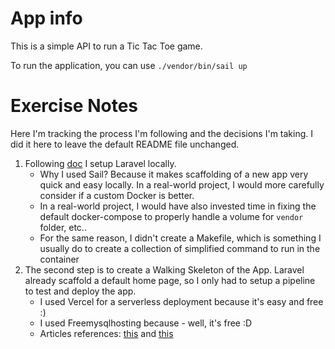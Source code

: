 # App info

This is a simple API to run a Tic Tac Toe game.

To run the application, you can use `./vendor/bin/sail up`

# Exercise Notes

Here I'm tracking the process I'm following and the decisions I'm taking. I did it here to leave the default README file unchanged.

1. Following [doc](https://laravel.com/docs/10.x/installation#docker-installation-using-sail) I setup Laravel locally.
   - Why I used Sail? Because it makes scaffolding of a new app very quick and easy locally. In a real-world project, I would more carefully consider if a custom Docker is better.
   - In a real-world project, I would have also invested time in fixing the default docker-compose to properly handle a volume for `vendor` folder, etc..
   - For the same reason, I didn't create a Makefile, which is something I usually do to create a collection of simplified command to run in the container
2. The second step is to create a Walking Skeleton of the App. Laravel already scaffold a default home page, so I only had to setup a pipeline to test and deploy the app.
   - I used Vercel for a serverless deployment because it's easy and free :)
   - I used Freemysqlhosting because - well, it's free :D 
   - Articles references: [this](https://calebporzio.com/easy-free-serverless-laravel-with-vercel) and [this](https://debjit012.medium.com/deploy-laravel-on-vercel-with-database-image-storage-and-email-2d3917cfc914)
